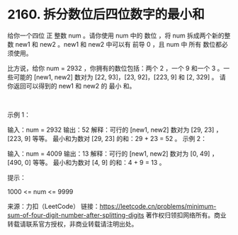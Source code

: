 # 2160. 拆分数位后四位数字的最小和

给你一个四位 正 整数 num 。请你使用 num 中的 数位 ，将 num 拆成两个新的整数 new1 和 new2 。new1 和 new2 中可以有 前导 0 ，且 num 中 所有 数位都必须使用。

比方说，给你 num = 2932 ，你拥有的数位包括：两个 2 ，一个 9 和一个 3 。一些可能的 [new1, new2] 数对为 [22, 93]，[23, 92]，[223, 9] 和 [2, 329] 。
请你返回可以得到的 new1 和 new2 的 最小 和。

 

示例 1：

输入：num = 2932
输出：52
解释：可行的 [new1, new2] 数对为 [29, 23] ，[223, 9] 等等。
最小和为数对 [29, 23] 的和：29 + 23 = 52 。
示例 2：

输入：num = 4009
输出：13
解释：可行的 [new1, new2] 数对为 [0, 49] ，[490, 0] 等等。
最小和为数对 [4, 9] 的和：4 + 9 = 13 。
 

提示：

1000 <= num <= 9999

来源：力扣（LeetCode）
链接：https://leetcode.cn/problems/minimum-sum-of-four-digit-number-after-splitting-digits
著作权归领扣网络所有。商业转载请联系官方授权，非商业转载请注明出处。